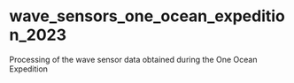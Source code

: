 # wave_sensors_one_ocean_expedition_2023
Processing of the wave sensor data obtained during the One Ocean Expedition
